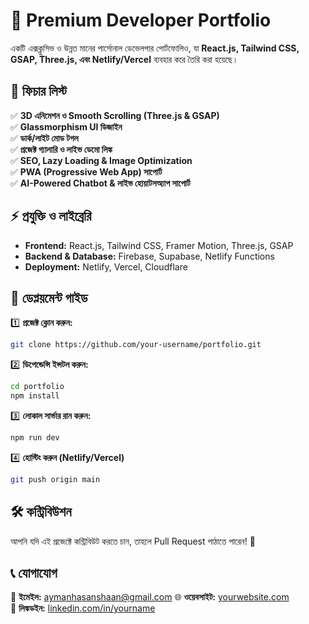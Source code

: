 # 🚀 Premium Developer Portfolio

একটি এক্সক্লুসিভ ও উন্নত মানের পার্সোনাল ডেভেলপার পোর্টফোলিও, যা **React.js, Tailwind CSS, GSAP, Three.js, এবং Netlify/Vercel** ব্যবহার করে তৈরি করা হয়েছে।

## 🌟 ফিচার লিস্ট

✅ **3D এনিমেশন ও Smooth Scrolling (Three.js & GSAP)**  
✅ **Glassmorphism UI ডিজাইন**  
✅ **ডার্ক/লাইট মোড টগল**  
✅ **প্রজেক্ট গ্যালারি ও লাইভ ডেমো লিঙ্ক**  
✅ **SEO, Lazy Loading & Image Optimization**  
✅ **PWA (Progressive Web App) সাপোর্ট**  
✅ **AI-Powered Chatbot & লাইভ হোয়াটসঅ্যাপ সাপোর্ট**  

## ⚡ প্রযুক্তি ও লাইব্রেরি

- **Frontend:** React.js, Tailwind CSS, Framer Motion, Three.js, GSAP  
- **Backend & Database:** Firebase, Supabase, Netlify Functions  
- **Deployment:** Netlify, Vercel, Cloudflare  

## 🚀 ডেপ্লয়মেন্ট গাইড

1️⃣ **প্রজেক্ট ক্লোন করুন:**  
```sh
git clone https://github.com/your-username/portfolio.git
```
2️⃣ **ডিপেন্ডেন্সি ইন্সটল করুন:**  
```sh
cd portfolio
npm install
```
3️⃣ **লোকাল সার্ভার রান করুন:**  
```sh
npm run dev
```
4️⃣ **হোস্টিং করুন (Netlify/Vercel)**  
```sh
git push origin main
```

## 🛠 কন্ট্রিবিউশন

আপনি যদি এই প্রজেক্টে কন্ট্রিবিউট করতে চান, তাহলে Pull Request পাঠাতে পারেন! 🎉

## 📞 যোগাযোগ

📩 **ইমেইল:** aymanhasanshaan@gmail.com
🌐 **ওয়েবসাইট:** [yourwebsite.com](https://yourwebsite.com)  
🔗 **লিঙ্কডইন:** [linkedin.com/in/yourname](https://linkedin.com/in/yourname)  
